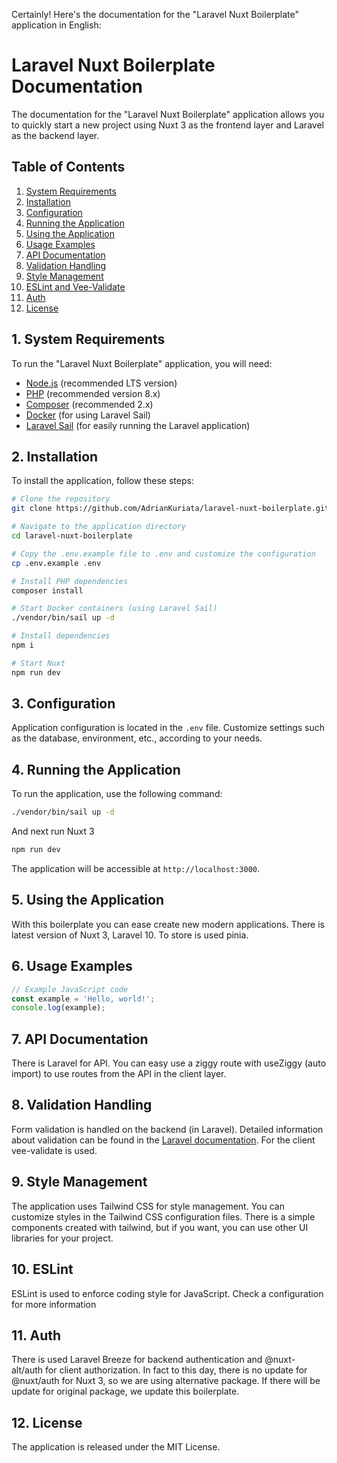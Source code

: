 Certainly! Here's the documentation for the "Laravel Nuxt Boilerplate" application in English:

# Laravel Nuxt Boilerplate Documentation

The documentation for the "Laravel Nuxt Boilerplate" application allows you to quickly start a new project using Nuxt 3 as the frontend layer and Laravel as the backend layer.

## Table of Contents

1. [System Requirements](#system-requirements)
2. [Installation](#installation)
3. [Configuration](#configuration)
4. [Running the Application](#running-the-application)
5. [Using the Application](#using-the-application)
6. [Usage Examples](#usage-examples)
7. [API Documentation](#api-documentation)
8. [Validation Handling](#validation-handling)
9. [Style Management](#style-management)
10. [ESLint and Vee-Validate](#eslint-and-vee-validate)
11. [Auth](#auth)
12. [License](#license)

## 1. System Requirements

To run the "Laravel Nuxt Boilerplate" application, you will need:

- [Node.js](https://nodejs.org) (recommended LTS version)
- [PHP](https://www.php.net) (recommended version 8.x)
- [Composer](https://getcomposer.org) (recommended 2.x)
- [Docker](https://www.docker.com) (for using Laravel Sail)
- [Laravel Sail](https://laravel.com/docs/8.x/sail) (for easily running the Laravel application)

## 2. Installation

To install the application, follow these steps:

```bash
# Clone the repository
git clone https://github.com/AdrianKuriata/laravel-nuxt-boilerplate.git

# Navigate to the application directory
cd laravel-nuxt-boilerplate

# Copy the .env.example file to .env and customize the configuration
cp .env.example .env

# Install PHP dependencies
composer install

# Start Docker containers (using Laravel Sail)
./vendor/bin/sail up -d

# Install dependencies
npm i

# Start Nuxt
npm run dev
```

## 3. Configuration

Application configuration is located in the `.env` file. Customize settings such as the database, environment, etc., according to your needs.

## 4. Running the Application

To run the application, use the following command:

```bash
./vendor/bin/sail up -d
```

And next run Nuxt 3
```bash
npm run dev
```

The application will be accessible at `http://localhost:3000`.

## 5. Using the Application

With this boilerplate you can ease create new modern applications. There is latest version of Nuxt 3, Laravel 10. To store is used pinia.

## 6. Usage Examples

```javascript
// Example JavaScript code
const example = 'Hello, world!';
console.log(example);
```

## 7. API Documentation

There is Laravel for API. You can easy use a ziggy route with useZiggy (auto import) to use routes from the API in the client layer.

## 8. Validation Handling

Form validation is handled on the backend (in Laravel). Detailed information about validation can be found in the [Laravel documentation](https://laravel.com/docs/8.x/validation). For the client vee-validate is used.

## 9. Style Management

The application uses Tailwind CSS for style management. You can customize styles in the Tailwind CSS configuration files. There is a simple components created with tailwind, but if you want, you can use other UI libraries for your project.

## 10. ESLint

ESLint is used to enforce coding style for JavaScript. Check a configuration for more information

## 11. Auth

There is used Laravel Breeze for backend authentication and @nuxt-alt/auth for client authorization. In fact to this day, there is no update for @nuxt/auth for Nuxt 3, so we are using alternative package. If there will be update for original package, we update this boilerplate.

## 12. License

The application is released under the MIT License.
